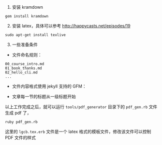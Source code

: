 1. 安装 kramdown

```
gem install kramdown
``` 
    
2. 安装 latex，具体可以参考 http://happycasts.net/episodes/19

```
sudo apt-get install texlive
```

3. 一些准备条件


* 文件命名规则：

```
00_course_intro.md
01_book_thanks.md
02_hello_cli.md
...
```

* 文件内容格式使用 jekyll 支持的 GFM：

* 文章每一节的标题从一级标题开始


以上工作完成之后，就可以运行 `tools/pdf_generator` 目录下的 `pdf_gen.rb` 文件生成 pdf 了，

```
ruby pdf_gen.rb
```
这里的 `lgcb.tex.erb` 文件是一个 latex 格式的模板文件，修改该文件可以控制 PDF 文件的样式
